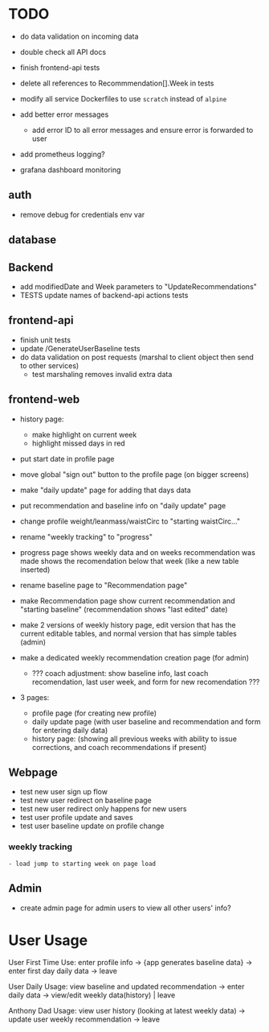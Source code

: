 # TODO

- do data validation on incoming data
- double check all API docs
- finish frontend-api tests

- delete all references to Recommmendation[].Week in tests
- modify all service Dockerfiles to use `scratch` instead of `alpine`
- add better error messages
    - add error ID to all error messages and ensure error is forwarded to user
- add prometheus logging?
- grafana dashboard monitoring


## auth
- remove debug for credentials env var

## database


## Backend
- add modifiedDate and Week parameters to "UpdateRecommendations"
- TESTS update names of backend-api actions tests

## frontend-api
- finish unit tests
- update /GenerateUserBaseline tests
- do data validation on post requests (marshal to client object then send to other services)
    - test marshaling removes invalid extra data

## frontend-web
- history page: 
    - make highlight on current week
    - highlight missed days in red
- put start date in profile page
- move global "sign out" button to the profile page (on bigger screens)
- make "daily update" page for adding that days data
- put recommendation and baseline info on "daily update" page
- change profile weight/leanmass/waistCirc to "starting waistCirc..."
- rename "weekly tracking" to "progress"
- progress page shows weekly data and on weeks recommendation was made shows the recomendation below that week (like a new table inserted)
- rename baseline page to "Recommendation page" 
- make Recommendation page show current recommendation and "starting baseline" (recommendation shows "last edited" date)
- make 2 versions of weekly history page, edit version that has the current editable tables, and normal version that has simple tables (admin)
- make a dedicated weekly recommendation creation page (for admin)
    - ??? coach adjustment: show baseline info, last coach recomendation, last user week, and form for new recomendation ???

- 3 pages:
    - profile page (for creating new profile)
    - daily update page (with user baseline and recommendation and form for entering daily data)
    - history page:  (showing all previous weeks with ability to issue corrections, and coach recommendations if present)

## Webpage
- test new user sign up flow
- test new user redirect on baseline page
- test new user redirect only happens for new users
- test user profile update and saves
- test user baseline update on profile change
### weekly tracking
    - load jump to starting week on page load


## Admin
- create admin page for admin users to view all other users' info?



# User Usage
User First Time Use:
enter profile info -> {app generates baseline data} -> enter first day daily data -> leave

User Daily Usage:
view baseline and updated recommendation -> enter daily data -> view/edit weekly data(history) | leave

Anthony Dad Usage:
view user history (looking at latest weekly data) -> update user weekly recommendation -> leave
